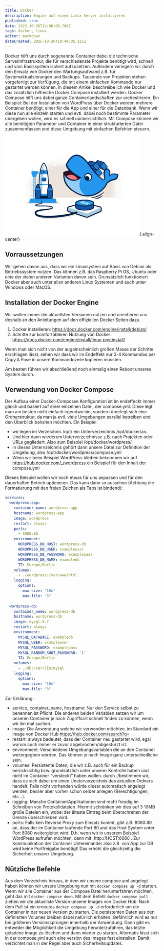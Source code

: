 ```yaml
---
title: Docker
description: Engine auf einem Linux Server installieren
published: true
date: 2025-10-26T12:00:09.769Z
tags: docker, linux
editor: markdown
dateCreated: 2025-10-20T19:48:05.125Z
---
```



Docker hilft uns durch sogenannte Container dabei die technische Serverinfrastruktur, die für verschiedenste Projekte benötigt wird, schnell und vom Basissystem isoliert aufzusetzen. 
Außerdem veringern wir durch den Einsatz von Docker den Wartungsaufwand 
z.B. für Systemaktualsierungen und Backups. Tausende von Projekten stehen vorgefertigt zur Verfügung, die mit einem einfachen Kommando nur gestartet werden können. In diesem Artikel beschreibe ich wie Docker und das zusätzlich hilfreiche Docker Compose installiert werden. Docker Compose 
hilft uns dabei ganze Containerlandschaften zur orchestrieren. Ein Beispiel: 
Bei der Installation von WordPress über Docker werden mehrere Container benötigt, einer für die App und einer für die Datenbank. Wenn wir diese nun alle einzeln starten und evtl. dabei noch bestimmte Parameter übergeben wollen, wird es schnell uünbersichtlich. 
Mit Compose können wir alle benötigten Parameter und Container in einer strukturierten Datei zusammenfassen und diese Umgebung mit einfachen Befehlen steuern.

![docker.webp](/assets/linux/install-docker-engine/docker.webp){.align-center}

## Vorraussetzungen

Wir gehen davon aus, dass wir ein Linuxsystem auf Basis von Debian als Betriebssystem nutzen. 
Das können z.B. das Raspberry Pi OS, Ubuntu oder eine der vielen anderen Varianten davon sein. 
Grunsätzlich funktioniert Docker aber auch unter allen anderen Linux Systemen und auch unter Windows oder MacOS.

## Installation der Docker Engine

Wir wollen immer die aktuellsten Versionen nutzen und orientieren uns deshalb an den Anleitungen 
auf den offiziellen Docker Seiten dazu.

1. Docker installieren: https://docs.docker.com/engine/install/debian/
2. Schritte zur komfortableren Nutzung von Docker: https://docs.docker.com/engine/install/linux-postinstall/

Wenn man sich nicht von der augeinscheinlich großen Masse der Schritte erschlagen lässt, 
sehen wir dass wir im Endeffekt nur 3-4 Kommandos per Copy & Pase in unsere Kommandozeile kopieren mussten.

Am besten führen wir abschließend noch einmalig einen Reboot unseres System durch.

## Verwendung von Docker Compose

Der Aufbau einer Docker-Composse Konfiguration ist im endeffeckt immer gleich und 
basiert auf einer einzelnen Datei, der compose.yml.
Diese legt man am besten nicht einfach irgendwo hin, sondern überlegt sich eine Ordnerstruktur, 
da man ja evtl. viele Umgebungen parallel betreiben und den Überblick behalten möchten.
Ein Beispiel:

- wir legen im Verzeichnis /opt/ ein Unterverzeichnis /opt/docker/an.
- Und hier dann wiederum Unterverzeichnisse z.B. nach Projekten oder URLs gegliedert. Also zum Beispiel /opt/docker/wordpress/.
- In dieses Untervzeichnis gehört dann unsere Datei zur Definition der Umgebung, also /opt/docker/wordpress/compose.yml
- Wenn wir beim Beispiel WordPress bleiben bekommen wir auf https://hub.docker.com/_/wordpress ein Beispiel für den Inhalt der compose.yml

Dieses Beispiel wollen wir noch etwas für uns anpassen und für den dauerhaften Betrieb optimieren.
Das kann dann so aussehen (Achtung die Formatierung mit den freien Zeichen als Tabs ist bindend):

```yaml
services:
  wordpress-app:
    container_name: wordpress-app
    hostname: wordpress-app
    image: wordpress
    restart: always
    ports:
      - 8080:80
    environment:
      WORDPRESS_DB_HOST: wordpress-db
      WORDPRESS_DB_USER: exampleuser
      WORDPRESS_DB_PASSWORD: examplepass
      WORDPRESS_DB_NAME: exampledb
      TZ: Europe/Berlin
    volumes:
      - ./wordpress:/var/www/html
    logging:
      options:
        max-size: "10m"
        max-file: "3"

  wordpress-db:
    container_name: wordpress-db
    hostname: wordpress-db
    image: mysql:5.7
    restart: always
    environment:
      MYSQL_DATABASE: exampledb
      MYSQL_USER: exampleuser
      MYSQL_PASSWORD: examplepass
      MYSQL_RANDOM_ROOT_PASSWORD: '1'      
      TZ: Europe/Berlin
    volumes:
      - ./db:/var/lib/mysql
    logging:
      options:
        max-size: "10m"
        max-file: "3"
```

Zur Erklärung:

- service, container_name, hostname: Nur den Service selbst zu benennen ist Pflicht. Die anderen beiden Variablen setzen wir um unseren Container je nach Zugriffsart schnell finden zu können, wenn wir ihn mal suchen.
- image: Die Anwendung welche wir verwenden möchten, im Standard ein Image von Docker Hub https://hub.docker.com/search?q=
- restart: always bedeutet, dass der Container neu gestartet wird, egal warum auch immer er zuvor abgebrochen/abgestürzt ist.
- environment: Verschiedene Umgebungsvariablen die an den Container weitergegben werden. Das können je nach Image ganz unterschiedliche sein.
- volumes: Persistente Daten, die wir z.B. auch für ein Backup berücksichtig bzw. grundsätzlich unter unserer Kontrolle haben und nicht im Container “versteckt” haben wollen. durch ./bestimmen wir, dass es sich dabei um einen Uneterverzeichnis des aktuellen Ordners handelt. Falls nicht vorhanden würde dieser automatisch angelegt werden, besser aber vorher schon selber anlegen (Berechtigungen, etc…).
- logging: Manche Container/Applikationen sind recht freudig im Schreiben von Protokolldateien. Hiermit schränken wir dies auf 3 10MB große Dateien ein, wobei der älteste Eintrag beim überschreiten der Grenze überschrieben wird.
- ports: Falls kein Reverse Proxy zum Einsatz kommt, gibt z.B. 8080:80 an, dass der im Container laufende Port 80 and das Host System unter Port 8080 weitergleitet wird. D.h. wenn wir in unserem Beispiel WordPress aufrufen möchten, dann mit: http://HOST:8080 . Zur Kommunikation der Container Untereinander also z.B. von App zur DB wird keine Portfreigabe benötigt! Das erhöht die gleichzeitig die Sicherheit unserer Umgebung.

## Nützliche Befehle

Aus dem Verzeichnis heraus, in dem wir unsere compose.yml angelegt haben können wir unsere Umgebung 
nun mit ```docker compose up -d``` starten.
Wenn wir alle Container aus der Compose Datei herunterfahren möchten, 
geht das mit ```docker compose down```. Mit dem Befehl ```docker compose pull``` ziehen wir die aktuellste 
Version unserer Images von Docker Hub. Nach dem Pull ist ein erneutes ```docker compose up -d```
erforderlich um die Container in der neuen Version zu starten. 
Die persistenten Daten aus den definierten Volumes bleiben dabei natürlich erhalten. 
Gefährlich wird es nur bei größeren Versionssprüngen innerhalb der Anwendung. 
Dann gibt es entweder die Möglichkeit die Umgebung herunterzufahren, 
das letzte geladene Image zu löschen und dann wieder zu starten. 
Alternativ lässt sich in der compose.yml auch eine version des Images fest einstellen. 
Damit verzichtet man in der Regel aber auch Sicherheitsupdates.